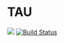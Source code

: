 # TAU

<img src="https://travis-ci.org/PlohejPL/TAU.svg?branch=master"><img/>
[![Build Status](https://travis-ci.org/PlohejPL/TAU.png?branch=master)](https://travis-ci.org/PlohejPL/TAU)
